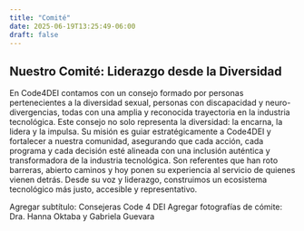 ```yaml
---
title: "Comité"
date: 2025-06-19T13:25:49-06:00
draft: false
---
```


## Nuestro Comité: Liderazgo desde la Diversidad

En Code4DEI contamos con un consejo formado por personas pertenecientes a la diversidad sexual, personas con discapacidad y neuro-divergencias, todas con una amplia y reconocida trayectoria en la industria tecnológica. Este consejo no solo representa la diversidad: la encarna, la lidera y la impulsa. Su misión es guiar estratégicamente a Code4DEI y fortalecer a nuestra comunidad, asegurando que cada acción, cada programa y cada decisión esté alineada con una inclusión auténtica y transformadora de la industria tecnológica. Son referentes que han roto barreras, abierto caminos y hoy ponen su experiencia al servicio de quienes vienen detrás. Desde su voz y liderazgo, construimos un ecosistema tecnológico más justo, accesible y representativo.


Agregar subtítulo: Consejeras Code 4 DEI
Agregar fotografías de cómite: Dra. Hanna Oktaba y Gabriela Guevara
